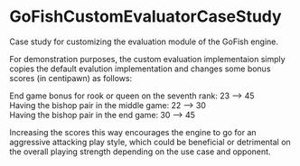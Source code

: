 # GoFishCustomEvaluatorCaseStudy

Case study for customizing the evaluation module of the GoFish engine.

For demonstration purposes, the custom evaluation implementaion simply copies the default evalution implementation and changes some bonus scores (in centipawn) as follows:

End game bonus for rook or queen on the seventh rank: 23 --> 45  
Having the bishop pair in the middle game: 22 --> 30  
Having the bishop pair in the end game: 30 --> 45  

Increasing the scores this way encourages the engine to go for an aggressive attacking play style, which could be beneficial or detrimental on the overall playing strength depending on the use case and opponent.
